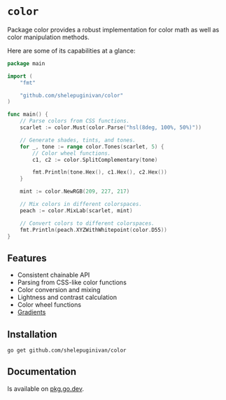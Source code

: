 # `color`

Package color provides a robust implementation for color math as well as color manipulation methods.

Here are some of its capabilities at a glance:

```go
package main

import (
	"fmt"

	"github.com/shelepuginivan/color"
)

func main() {
	// Parse colors from CSS functions.
	scarlet := color.Must(color.Parse("hsl(8deg, 100%, 50%)"))

	// Generate shades, tints, and tones.
	for _, tone := range color.Tones(scarlet, 5) {
		// Color wheel functions.
		c1, c2 := color.SplitComplementary(tone)

		fmt.Println(tone.Hex(), c1.Hex(), c2.Hex())
	}

	mint := color.NewRGB(209, 227, 217)

	// Mix colors in different colorspaces.
	peach := color.MixLab(scarlet, mint)

	// Convert colors to different colorspaces.
	fmt.Println(peach.XYZWithWhitepoint(color.D55))
}
```

## Features

- Consistent chainable API
- Parsing from CSS-like color functions
- Color conversion and mixing
- Lightness and contrast calculation
- Color wheel functions
- [Gradients](./gradient)

## Installation

```shell
go get github.com/shelepuginivan/color
```

## Documentation

Is available on [pkg.go.dev](https://pkg.go.dev/github.com/shelepuginivan/color).
